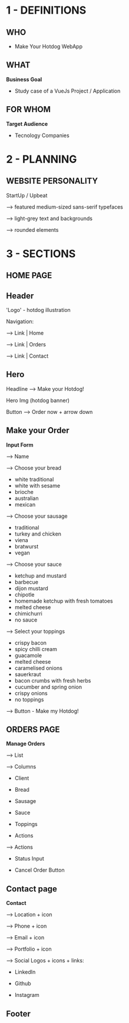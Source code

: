 # 1 - DEFINITIONS

## WHO

- Make Your Hotdog WebApp

## WHAT

**Business Goal**

- Study case of a VueJs Project / Application

## FOR WHOM

**Target Audience**

- Tecnology Companies

# 2 - PLANNING

## WEBSITE PERSONALITY

StartUp / Upbeat

--> featured medium-sized sans-serif typefaces

--> light-grey text and backgrounds

--> rounded elements

# 3 - SECTIONS

## HOME PAGE

## Header

'Logo' - hotdog illustration

Navigation:

--> Link | Home

--> Link | Orders

--> Link | Contact

## Hero

Headline --> Make your Hotdog!

Hero Img (hotdog banner)

Button --> Order now + arrow down

## Make your Order

**Input Form**

--> Name

--> Choose your bread

- white traditional
- white with sesame
- brioche
- australian
- mexican

--> Choose your sausage

- traditional
- turkey and chicken
- viena
- bratwurst
- vegan

--> Choose your sauce

- ketchup and mustard
- barbecue
- dijon mustard
- chipotle
- homemade ketchup with fresh tomatoes
- melted cheese
- chimichurri
- no sauce

--> Select your toppings

- crispy bacon
- spicy chilli cream
- guacamole
- melted cheese
- caramelised onions
- sauerkraut
- bacon crumbs with fresh herbs
- cucumber and spring onion
- crispy onions
- no toppings

--> Button - Make my Hotdog!

## ORDERS PAGE

**Manage Orders**

--> List

--> Columns

- Client

- Bread

- Sausage

- Sauce

- Toppings

- Actions

--> Actions

- Status Input

- Cancel Order Button

## Contact page

**Contact**

--> Location + icon

--> Phone + icon

--> Email + icon

--> Portfolio + icon

--> Social Logos + icons + links:

- LinkedIn

- Github

- Instagram

## Footer